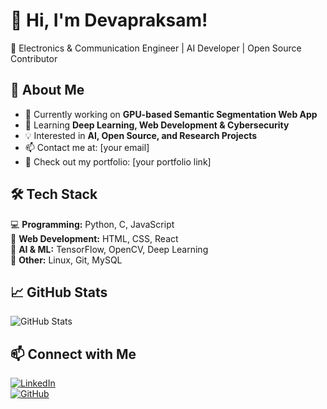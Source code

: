 # 👋 Hi, I'm Devapraksam!  
🚀 Electronics & Communication Engineer | AI Developer | Open Source Contributor  

## 🚀 About Me  
- 🔭 Currently working on **GPU-based Semantic Segmentation Web App**  
- 🌱 Learning **Deep Learning, Web Development & Cybersecurity**  
- 💡 Interested in **AI, Open Source, and Research Projects**  
- 📫 Contact me at: [your email]  
- 🔗 Check out my portfolio: [your portfolio link]  

## 🛠 Tech Stack  
💻 **Programming:** Python, C, JavaScript  
📡 **Web Development:** HTML, CSS, React  
🤖 **AI & ML:** TensorFlow, OpenCV, Deep Learning  
🎯 **Other:** Linux, Git, MySQL  

## 📈 GitHub Stats  
![GitHub Stats](https://github-readme-stats.vercel.app/api?username=DEVAPRAKSAM&show_icons=true&theme=radical)  

## 📫 Connect with Me  
[![LinkedIn](https://img.shields.io/badge/LinkedIn-blue?style=for-the-badge&logo=linkedin)](https://www.linkedin.com/in/devaprakasam-g-88092b291/)  
[![GitHub](https://img.shields.io/badge/GitHub-black?style=for-the-badge&logo=github)](https://github.com/DEVAPRAKSAM)  
